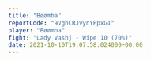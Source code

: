 ```yaml
---
title: "Bøømba"
reportCode: "9VghCRJvynYPpxG1"
player: "Bøømba"
fight: "Lady Vashj - Wipe 10 (70%)"
date: 2021-10-10T19:07:58.024000+00:00
---
```

